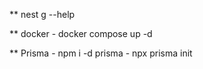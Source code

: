 ** nest g --help 

** docker
    - docker compose up -d 

** Prisma
    - npm i -d prisma
    - npx prisma init
